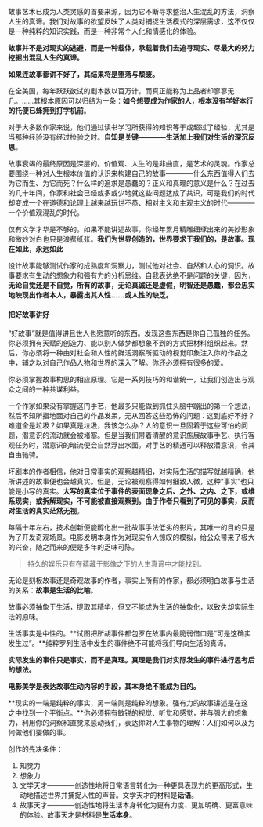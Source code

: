 故事艺术已成为人类灵感的首要来源，因为它不断寻求整治人生混乱的方法，洞察人生的真谛。我们对故事的欲望反映了人类对捕捉生活模式的深层需求，这不仅仅是一种纯粹的知识实践，而是一种非常个人化和情感化的体验。

**故事并不是对现实的逃避，而是一种载体，承载着我们去追寻现实、尽最大的努力挖掘出混乱人生的真谛。**

**如果连故事都讲不好了，其结果将是堕落与颓废。**

在全美国，每年跃跃欲试的剧本数以百万计，而真正能称为上品者却寥寥无几。……其根本原因可以归结为一条：**如今想要成为作家的人，根本没有学好本行的托便已蜂拥到打字机前**。

对于大多数作家来说，他们通过读书学习所获得的知识等于或超过了经验，尤其是当那种经验没有经过检验之时。**自知是关键————生活加上我们对生活的深沉反思**。

故事衰竭的最终原因是深层的。价值观、人生的是非曲直，是艺术的灵魂。作家总要围绕一种对人生根本价值的认识来构建自己的故事————什么东西值得人们去为它而生、为它而死？什么样的追求是愚蠢的？正义和真理的意义是什么？在过去的几十年间，作家和社会已经或多或少地就这些问题达成了共识，可是我们的时代却变成一个在道德和论理上越来越玩世不恭、相对主义和主观主义的时代————一个价值观混乱的时代。

仅有文学才华是不够的。如果不能讲述故事，你经年累月精雕细琢出来的美妙形象和微妙对白也只是浪费纸张。**我们为世界创造的，世界要求于我们的，是故事。现在如此，永远如此**

设计故事能够测试作家的成熟度和洞察力，测试他对社会、自然和人心的洞识。故事要求有生动的想象力和强有力的分析思维。自我表达绝不是问题的关键，因为，**无论自觉还是不自觉，所有的故事，无论真诚还是虚假，明智还是愚蠢，都会忠实地映现出作者本人，暴露出其人性……或人性的缺乏。**

#### 把好故事讲好

“好故事”就是值得讲且世人也愿意听的东西。发现这些东西是你自己孤独的任务。你必须拥有天赋的创造力、能以别人做梦都想象不到的方式把材料组织起来。然后，你必须将一种由对社会和人性的鲜活洞察所驱动的视觉印象注入你的作品之中，辅之以对自己作品人物和世界的深入了解。你还必须拥有很多的爱。

你必须掌握故事构思的相应原理。它是一系列技巧的和谐统一，让我们创造出与观众之间的一种共谋利益。

一个作家如果没有掌握这门手艺，他最多只能做到抓住头脑中蹦出的第一个想法，然后不知所措地面对自己的作品发呆，无从回答这些恐怖的问题：这到底好不好？难道全是垃圾？如果真是垃圾，我该怎么办？人的意识一旦固着于这些可怕的问题，潜意识的流动就会被堵塞。但是当我们带着清醒的意识施展故事手艺、执行客观任务时，潜意识的暗流便会自然浮出水面。对手艺的精通可以释放潜意识，令其自由驰骋。

坏剧本的作者相信，他对日常事实的观察越精细，对实际生活的描写就越精确，他所讲述的故事便也会越真实。但是，无论被观察得如何细致入微，这种“事实”也只能是小写的真实。**大写的真实位于事件的表面现象之后、之外、之内、之下，或维系现实，或拆解现实，不可能被直接观察到。由于作者只看到了可见的事实，反而对生活的真实茫然无视**。

每隔十年左右，技术创新便能孵化出一批故事手法低劣的影片，其唯一的目的只是为了开发奇观场景。电影发明本身作为对现实令人惊叹的模拟，给公众带来了极大的兴奋，随之而来的便是多年的乏味可陈。

> 持久的娱乐只有在蕴藏于影像之下的人生真谛中才能找到。

无论是刻板故事还是奇观故事的作者，事实上所有的作家，都必须明白故事与生活的关系：**故事是生活的比喻**。

故事必须抽象于生活，提取其精华，但又不能成为生活的抽象化，以致失却实际生活的原味。

生活事实是中性的。**试图把所胡事件都包罗在故事内最脆弱借口是“可是这确实发生过”。**纯粹罗列生活中发生的事件绝不可能将我们导向生活的真谛。

**实际发生的事件只是事实，而不是真理。真理是我们对实际发生的事件进行思考后的想法。**

**电影美学是表达故事生动内容的手段，其本身绝不能成为目的。**

**现实的一端是纯粹的事实，另一端则是纯粹的想象。强有力的故事讲述是在这之中找到一个平衡点。**你必须拥有敏锐的视觉、听觉和感觉，并与强大的想象力，利用你的洞察和直觉来感动我们，表达你对人生事物的理解：人们如何以及为何做他们要做的事。

创作的先决条件：

1. 知觉力
2. 想象力
3. 文学天才————创造性地将日常语言转化为一种更具表现力的更高形式，生动地描述世界并捕捉人性的声音。文学天才的材料是**话语**。
4. 故事天才————创造性地将生活本身转化为更有力度、更加明确、更富意味的体验。故事天才是材料是**生活本身**。